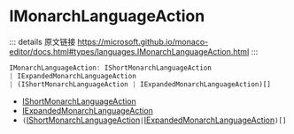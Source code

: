 # IMonarchLanguageAction

<backTop />
        
::: details 原文链接
https://microsoft.github.io/monaco-editor/docs.html#types/languages.IMonarchLanguageAction.html
:::


```ts
IMonarchLanguageAction: IShortMonarchLanguageAction 
| IExpandedMonarchLanguageAction 
| (IShortMonarchLanguageAction | IExpandedMonarchLanguageAction)[]
```
- [IShortMonarchLanguageAction](/api/languages/IShortMonarchLanguageAction.md)
- [IExpandedMonarchLanguageAction](/api/languages/IExpandedMonarchLanguageAction.md)
- `(`[IShortMonarchLanguageAction](/api/languages/IShortMonarchLanguageAction.md)` | `[IExpandedMonarchLanguageAction](/api/languages/IExpandedMonarchLanguageAction.md)`)[]`